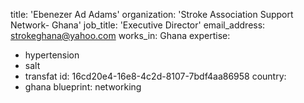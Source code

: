 title: 'Ebenezer Ad Adams'
organization: 'Stroke Association Support Network- Ghana'
job_title: 'Executive Director'
email_address: strokeghana@yahoo.com
works_in: Ghana
expertise:
  - hypertension
  - salt
  - transfat
id: 16cd20e4-16e8-4c2d-8107-7bdf4aa86958
country:
  - ghana
blueprint: networking
